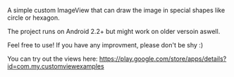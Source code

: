 A simple custom ImageView that can draw the image in special shapes like circle or hexagon. 

The project runs on Android 2.2+ but might work on older versoin aswell.

Feel free to use! If you have any improvment, please don't be shy :)

You can try out the views here: https://play.google.com/store/apps/details?id=com.my.customviewexamples